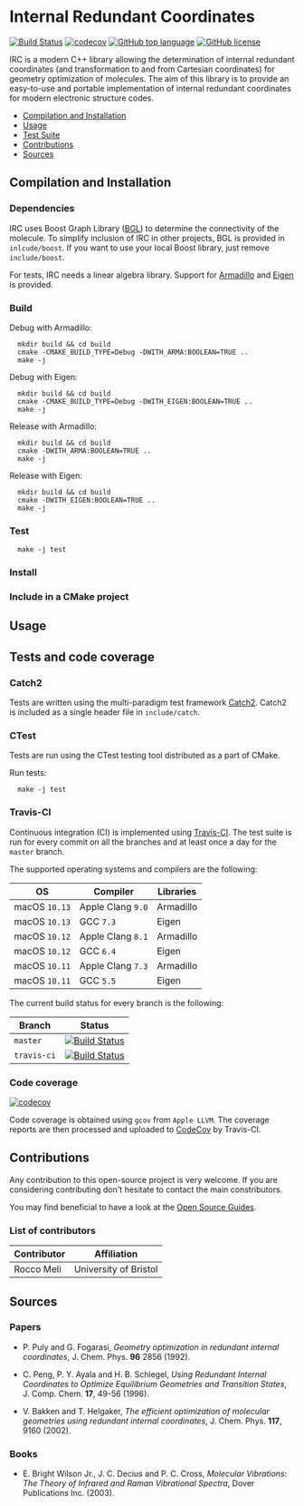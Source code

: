 # Internal Redundant Coordinates

[![Build Status](https://travis-ci.org/RMeli/irc.svg?branch=master)](https://travis-ci.org/RMeli/irc)
[![codecov](https://codecov.io/gh/RMeli/irc/branch/master/graph/badge.svg)](https://codecov.io/gh/RMeli/irc)
[![GitHub top language](https://img.shields.io/github/languages/top/RMeli/irc.svg)](https://isocpp.org/)
[![GitHub license](https://img.shields.io/github/license/RMeli/irc.svg)](https://github.com/RMeli/irc/blob/master/LICENSE)

IRC is a modern C++ library allowing the determination of internal redundant coordinates (and transformation to and from Cartesian coordinates) for geometry optimization of molecules. The aim of this library is to provide an easy-to-use and portable implementation of internal redundant coordinates for modern electronic structure codes.

- [Compilation and Installation](https://github.com/RMeli/irc#compilation-and-installation)
- [Usage](https://github.com/RMeli/irc#usage)
- [Test Suite](https://github.com/RMeli/irc#test-suite)
- [Contributions](https://github.com/RMeli/irc#contributions)
- [Sources](https://github.com/RMeli/irc#sources)

## Compilation and Installation

### Dependencies

IRC uses Boost Graph Library ([BGL](http://www.boost.org/doc/libs/1_66_0/libs/graph/doc/index.html)) to determine the connectivity of the molecule. To simplify inclusion of IRC in other projects, BGL is provided in `inlcude/boost`. If you want to use your local Boost library, just remove `include/boost`.

For tests, IRC needs a linear algebra library. Support for [Armadillo](http://arma.sourceforge.net/) and [Eigen](http://eigen.tuxfamily.org) is provided.

### Build
Debug with Armadillo:
```
  mkdir build && cd build
  cmake -CMAKE_BUILD_TYPE=Debug -DWITH_ARMA:BOOLEAN=TRUE ..
  make -j
```

Debug with Eigen:
```
  mkdir build && cd build
  cmake -CMAKE_BUILD_TYPE=Debug -DWITH_EIGEN:BOOLEAN=TRUE ..
  make -j
```

Release with Armadillo:
```
  mkdir build && cd build
  cmake -DWITH_ARMA:BOOLEAN=TRUE ..
  make -j
```

Release with Eigen:
```
  mkdir build && cd build
  cmake -DWITH_EIGEN:BOOLEAN=TRUE ..
  make -j
```

### Test

```
  make -j test
```

### Install

### Include in a CMake project

## Usage

## Tests and code coverage

### Catch2
Tests are written using the multi-paradigm test framework [Catch2](https://github.com/catchorg/Catch2). Catch2 is included as a single header file in `include/catch`.

### CTest
Tests are run using the CTest testing tool distributed as a part of CMake.

Run tests:
```
  make -j test
```
  
### Travis-CI

Continuous integration (CI) is implemented using [Travis-CI](https://travis-ci.org/). The test suite is run for every commit on all the branches and at least once a day for the `master` branch.

The supported operating systems and compilers are the following:

OS | Compiler | Libraries
---|----------|----------
macOS `10.13` | Apple Clang `9.0` | Armadillo
macOS `10.13` | GCC `7.3` | Eigen
macOS `10.12` | Apple Clang `8.1` | Armadillo
macOS `10.12` | GCC `6.4` | Eigen
macOS `10.11` | Apple Clang `7.3` | Armadillo
macOS `10.11` | GCC `5.5` | Eigen


The current build status for every branch is the following:

Branch | Status
-------|-------
`master` | [![Build Status](https://travis-ci.org/RMeli/irc.svg?branch=master)](https://travis-ci.org/RMeli/irc)
`travis-ci` | [![Build Status](https://travis-ci.org/RMeli/irc.svg?branch=travis-ci)](https://travis-ci.org/RMeli/irc)

### Code coverage
[![codecov](https://codecov.io/gh/RMeli/irc/branch/master/graph/badge.svg)](https://codecov.io/gh/RMeli/irc)


Code coverage is obtained using `gcov` from `Apple LLVM`. The coverage reports are then processed and uploaded to [CodeCov](https://codecov.io) by Travis-CI.

## Contributions

Any contribution to this open-source project is very welcome. If you are considering contributing don't hesitate to contact the main constributors. 

You may find beneficial to have a look at the [Open Source Guides](https://opensource.guide/).

### List of contributors
<center>
  
Contributor | Affiliation
------------|-------------
Rocco Meli | University of Bristol

</center>

## Sources

### Papers

- P. Puly and G. Fogarasi, *Geometry optimization in redundant internal coordinates*, J. Chem. Phys. **96** 2856 (1992).

- C. Peng, P. Y. Ayala and H. B. Schlegel, *Using Redundant Internal Coordinates to Optimize Equilibrium Geometries and Transition States*, J. Comp. Chem. **17**, 49-56 (1996).

- V. Bakken and T. Helgaker, *The efficient optimization of molecular geometries using redundant internal coordinates*, J. Chem. Phys. **117**, 9160 (2002).

### Books

- E. Bright Wilson Jr., J. C. Decius and P. C. Cross, *Molecular Vibrations: The Theory of Infrared and Raman Vibrational Spectra*, Dover Publications Inc. (2003).
